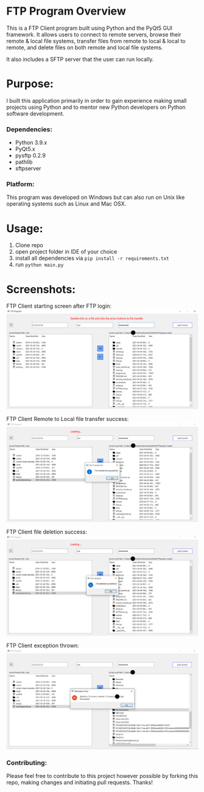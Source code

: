 # FTP Program Overview
This is a FTP Client program built using Python and the PyQt5 GUI framework. It allows users to connect to remote servers, browse their remote & local file systems, transfer files from remote to local & local to remote, and delete files on both remote and local file systems.

It also includes a SFTP server that the user can run locally.

# Purpose:
I built this application primarily in order to gain experience making small projects using Python and to mentor new Python developers on Python software development. 

### Dependencies:
* Python 3.9.x
* PyQt5.x
* pysftp 0.2.9
* pathlib
* sftpserver

### Platform:
This program was developed on Windows but can also run on Unix like operating systems such as Linux and Mac OSX. 

# Usage: 
1. Clone repo
2. open project folder in IDE of your choice  
3. install all dependencies via ```pip install -r requirements.txt```
4. run ```python main.py```

# Screenshots: 
FTP Client starting screen after FTP login: 
![FTP Client starting screen after FTP login](https://github.com/ShehanAT/FTPprogram/blob/master/screenshots/client_starting_screen.png)

FTP Client Remote to Local file transfer success:
![FTP Client file transfer success](https://github.com/ShehanAT/FTPprogram/blob/master/screenshots/remote_to_local_transfer.png)

FTP Client file deletion success:
![FTP Client file delete](https://github.com/ShehanAT/FTPprogram/blob/master/screenshots/delete_success.png)

FTP Client exception thrown:
![FTP Client exception thrown](https://github.com/ShehanAT/FTPprogram/blob/master/screenshots/exception_thrown.png)

### Contributing:
Please feel free to contribute to this project however possible by forking this repo, making changes and initiating pull requests. Thanks!